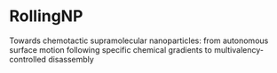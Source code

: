 # RollingNP
Towards chemotactic supramolecular nanoparticles: from autonomous surface motion following specific chemical gradients to multivalency-controlled disassembly
